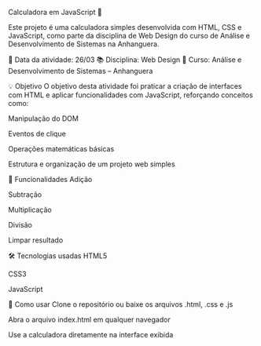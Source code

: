 Calculadora em JavaScript 🧮

Este projeto é uma calculadora simples desenvolvida com HTML, CSS e JavaScript, como parte da disciplina de Web Design do curso de Análise e Desenvolvimento de Sistemas na Anhanguera.

📅 Data da atividade: 26/03
📚 Disciplina: Web Design
🏫 Curso: Análise e Desenvolvimento de Sistemas – Anhanguera

💡 Objetivo
O objetivo desta atividade foi praticar a criação de interfaces com HTML e aplicar funcionalidades com JavaScript, reforçando conceitos como:

Manipulação do DOM

Eventos de clique

Operações matemáticas básicas

Estrutura e organização de um projeto web simples

🚀 Funcionalidades
Adição

Subtração

Multiplicação

Divisão

Limpar resultado

🛠️ Tecnologias usadas
HTML5

CSS3

JavaScript

📁 Como usar
Clone o repositório ou baixe os arquivos .html, .css e .js

Abra o arquivo index.html em qualquer navegador

Use a calculadora diretamente na interface exibida
